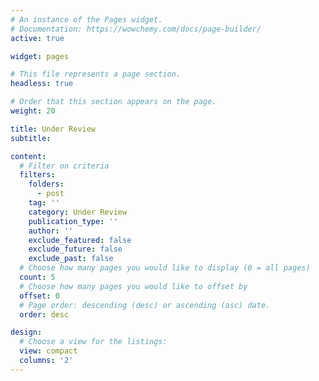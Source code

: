 ```yaml
---
# An instance of the Pages widget.
# Documentation: https://wowchemy.com/docs/page-builder/
active: true

widget: pages

# This file represents a page section.
headless: true

# Order that this section appears on the page.
weight: 20

title: Under Review
subtitle:

content:
  # Filter on criteria
  filters:
    folders:
      - post
    tag: ''
    category: Under Review
    publication_type: ''
    author: ''
    exclude_featured: false
    exclude_future: false
    exclude_past: false
  # Choose how many pages you would like to display (0 = all pages)
  count: 5
  # Choose how many pages you would like to offset by
  offset: 0
  # Page order: descending (desc) or ascending (asc) date.
  order: desc

design:
  # Choose a view for the listings:
  view: compact
  columns: '2'
---
```

